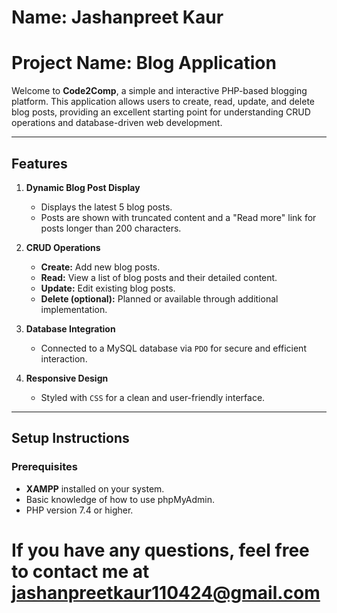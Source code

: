 # Name:  Jashanpreet Kaur
# Project Name:  Blog Application

Welcome to **Code2Comp**, a simple and interactive PHP-based blogging platform. This application allows users to create, read, update, and delete blog posts, providing an excellent starting point for understanding CRUD operations and database-driven web development.

---

## Features
1. **Dynamic Blog Post Display**
   - Displays the latest 5 blog posts.
   - Posts are shown with truncated content and a "Read more" link for posts longer than 200 characters.

2. **CRUD Operations**
   - **Create:** Add new blog posts.
   - **Read:** View a list of blog posts and their detailed content.
   - **Update:** Edit existing blog posts.
   - **Delete (optional):** Planned or available through additional implementation.

3. **Database Integration**
   - Connected to a MySQL database via `PDO` for secure and efficient interaction.

4. **Responsive Design**
   - Styled with `CSS` for a clean and user-friendly interface.

---

## Setup Instructions

### Prerequisites
- **XAMPP** installed on your system.
- Basic knowledge of how to use phpMyAdmin.
- PHP version 7.4 or higher.

# If you have any questions, feel free to contact me at jashanpreetkaur110424@gmail.com
